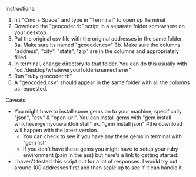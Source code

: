 Instructions:

1. hit "Cmd + Space" and type in "Terminal" to open up Terminal
2. Download the "geocoder.rb" script in a separate folder somewhere on your desktop
3. Put the original csv file with the original addresses in the same folder.
3a. Make sure its named "geocoder.csv"
3b. Make sure the columns "address", "city", "state", "zip" are in the columns and appropriately filled.
4. In terminal, change directory to that folder. You can do this usually with "cd /desktop/whateveryourfolderisnamedhere/"
5. Run "ruby geocoder.rb"
6. A "geocoded.csv" should appear in the same folder with all the columns as requested.

Caveats:

- You might have to install some gems on to your machine, specifically "json", "csv" & "open-uri". You can install gems with "gem install whichevergemyouwanttoinstall"
ex. "gem install json" #the download will happen with the latest version.
  - You can check to see if you have any these gems in terminal with "gem list"
  - If you don't have these gems you might have to setup your ruby environment (pain in the ass) but here's a link to getting started:
- I haven't tested this script out for a lot of responses. I would try out around 100 addresses first and then scale up to see if it can handle it. 
